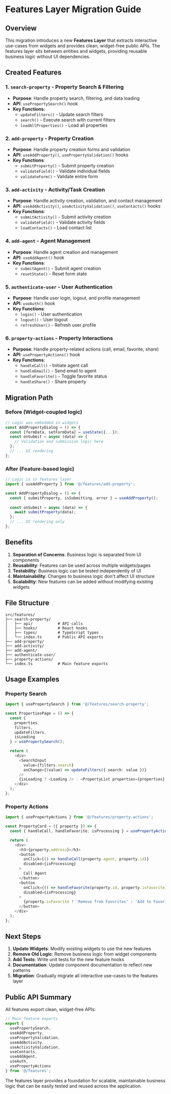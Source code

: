 # Features Layer Migration Guide

## Overview

This migration introduces a new **Features Layer** that extracts interactive use-cases from widgets and provides clean, widget-free public APIs. The features layer sits between entities and widgets, providing reusable business logic without UI dependencies.

## Created Features

### 1. `search-property` - Property Search & Filtering
- **Purpose**: Handle property search, filtering, and data loading
- **API**: `usePropertySearch()` hook
- **Key Functions**:
  - `updateFilters()` - Update search filters
  - `search()` - Execute search with current filters
  - `loadAllProperties()` - Load all properties

### 2. `add-property` - Property Creation
- **Purpose**: Handle property creation forms and validation
- **API**: `useAddProperty()`, `usePropertyValidation()` hooks
- **Key Functions**:
  - `submitProperty()` - Submit property creation
  - `validateField()` - Validate individual fields
  - `validateForm()` - Validate entire form

### 3. `add-activity` - Activity/Task Creation
- **Purpose**: Handle activity creation, validation, and contact management
- **API**: `useAddActivity()`, `useActivityValidation()`, `useContacts()` hooks
- **Key Functions**:
  - `submitActivity()` - Submit activity creation
  - `validateField()` - Validate activity fields
  - `loadContacts()` - Load contact list

### 4. `add-agent` - Agent Management
- **Purpose**: Handle agent creation and management
- **API**: `useAddAgent()` hook
- **Key Functions**:
  - `submitAgent()` - Submit agent creation
  - `resetState()` - Reset form state

### 5. `authenticate-user` - User Authentication
- **Purpose**: Handle user login, logout, and profile management
- **API**: `useAuth()` hook
- **Key Functions**:
  - `login()` - User authentication
  - `logout()` - User logout
  - `refreshUser()` - Refresh user profile

### 6. `property-actions` - Property Interactions
- **Purpose**: Handle property-related actions (call, email, favorite, share)
- **API**: `usePropertyActions()` hook
- **Key Functions**:
  - `handleCall()` - Initiate agent call
  - `handleEmail()` - Send email to agent
  - `handleFavorite()` - Toggle favorite status
  - `handleShare()` - Share property

## Migration Path

### Before (Widget-coupled logic)
```typescript
// Logic was embedded in widgets
const AddPropertyDialog = () => {
  const [formData, setFormData] = useState({...});
  const onSubmit = async (data) => {
    // Validation and submission logic here
  };
  // ... UI rendering
};
```

### After (Feature-based logic)
```typescript
// Logic is in features layer
import { useAddProperty } from '@/features/add-property';

const AddPropertyDialog = () => {
  const { submitProperty, isSubmitting, error } = useAddProperty();
  
  const onSubmit = async (data) => {
    await submitProperty(data);
  };
  // ... UI rendering only
};
```

## Benefits

1. **Separation of Concerns**: Business logic is separated from UI components
2. **Reusability**: Features can be used across multiple widgets/pages
3. **Testability**: Business logic can be tested independently of UI
4. **Maintainability**: Changes to business logic don't affect UI structure
5. **Scalability**: New features can be added without modifying existing widgets

## File Structure

```
src/features/
├── search-property/
│   ├── api/           # API calls
│   ├── hooks/         # React hooks
│   ├── types/         # TypeScript types
│   └── index.ts       # Public API exports
├── add-property/
├── add-activity/
├── add-agent/
├── authenticate-user/
├── property-actions/
└── index.ts           # Main feature exports
```

## Usage Examples

### Property Search
```typescript
import { usePropertySearch } from '@/features/search-property';

const PropertiesPage = () => {
  const { 
    properties, 
    filters, 
    updateFilters, 
    isLoading 
  } = usePropertySearch();

  return (
    <div>
      <SearchInput 
        value={filters.search}
        onChange={(value) => updateFilters({ search: value })}
      />
      {isLoading ? <Loading /> : <PropertyList properties={properties} />}
    </div>
  );
};
```

### Property Actions
```typescript
import { usePropertyActions } from '@/features/property-actions';

const PropertyCard = ({ property }) => {
  const { handleCall, handleFavorite, isProcessing } = usePropertyActions();

  return (
    <div>
      <h3>{property.address}</h3>
      <button 
        onClick={() => handleCall(property.agent, property.id)}
        disabled={isProcessing}
      >
        Call Agent
      </button>
      <button 
        onClick={() => handleFavorite(property.id, property.isFavorite)}
        disabled={isProcessing}
      >
        {property.isFavorite ? 'Remove from Favorites' : 'Add to Favorites'}
      </button>
    </div>
  );
};
```

## Next Steps

1. **Update Widgets**: Modify existing widgets to use the new features
2. **Remove Old Logic**: Remove business logic from widget components
3. **Add Tests**: Write unit tests for the new feature hooks
4. **Documentation**: Update component documentation to reflect new patterns
5. **Migration**: Gradually migrate all interactive use-cases to the features layer

## Public API Summary

All features export clean, widget-free APIs:

```typescript
// Main feature exports
export {
  usePropertySearch,
  useAddProperty,
  usePropertyValidation,
  useAddActivity,
  useActivityValidation,
  useContacts,
  useAddAgent,
  useAuth,
  usePropertyActions
} from '@/features';
```

The features layer provides a foundation for scalable, maintainable business logic that can be easily tested and reused across the application.
